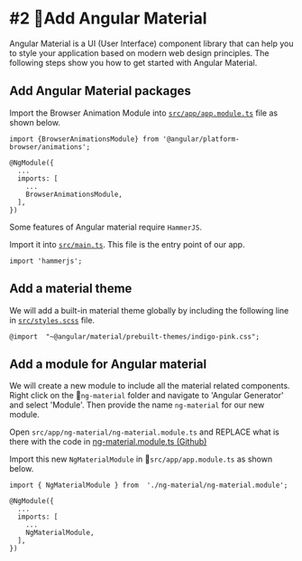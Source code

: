 # \#2 💅Add Angular Material

Angular Material is a UI \(User Interface\) component library that can help you to style your application based on modern web design principles. The following steps show you how to get started with Angular Material.

## Add Angular Material packages

Import the Browser Animation Module into [`src/app/app.module.ts`](https://github.com/AnkitSharma-007/blogsite/blob/master/src/app/app.module.ts#L5) file as shown below.

```text
import {BrowserAnimationsModule} from '@angular/platform-browser/animations';

@NgModule({
  ...
  imports: [
    ...
    BrowserAnimationsModule,
  ],
})
```

Some features of Angular material require `HammerJS`.

Import it into [`src/main.ts`](https://github.com/AnkitSharma-007/blogsite/blob/master/src/main.ts#L6). This file is the entry point of our app.

```text
import 'hammerjs';
```

## Add a material theme

We will add a built-in material theme globally by including the following line in [`src/styles.scss`](https://github.com/AnkitSharma-007/blogsite/blob/master/src/styles.scss#L3) file.

```text
@import  "~@angular/material/prebuilt-themes/indigo-pink.css";
```

## Add a module for Angular material

We will create a new module to include all the material related components. Right click on the 📁`ng-material` folder and navigate to 'Angular Generator' and select 'Module'. Then provide the name `ng-material` for our new module.

Open `src/app/ng-material/ng-material.module.ts` and REPLACE what is there with the code in [ng-material.module.ts \(Github\)](https://github.com/ng-girls/todo-list-tutorial/blob/master/workshops/blog-editor/code/02-ng-material/ng-material.module.ts)

Import this new `NgMaterialModule` in 📝`src/app/app.module.ts` as shown below.

```text
import { NgMaterialModule } from  './ng-material/ng-material.module';

@NgModule({
  ...
  imports: [
    ...
    NgMaterialModule,
  ],
})
```


